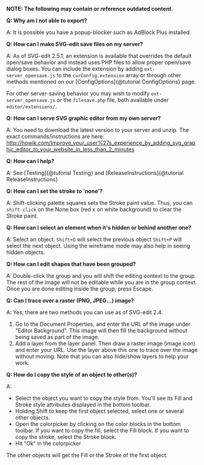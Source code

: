 **NOTE: The following may contain or reference outdated content.**

**Q: Why am I not able to export?**

A: It is possible you have a popup-blocker such as AdBlock Plus installed.

**Q: How can I make SVG-edit save files on my server?**

A: As of SVG-edit 2.5.1, an extension is available that overrides the
default open/save behavior and instead uses PHP files to allow proper
open/save dialog boxes. You can include the extension by adding
`ext-server_opensave.js` to the `curConfig.extension` array
or through other methods mentioned on our [ConfigOptions]{@tutorial ConfigOptions} page.

For other server-saving behavior you may wish to modify
`ext-server_opensave.js` or the `filesave.php` file, both available
under `editor/extensions/`.

**Q: How can I serve SVG graphic editor from my own server?**

A: You need to download the latest version to your server and unzip.
The exact commands/instructions are here: <http://howik.com/Improve_your_user%27s_experience_by_adding_svg_graphic_editor_to_your_website_in_less_than_2_minutes>

**Q: How can I help?**

A: See [Testing]{@tutorial Testing} and [ReleaseInstructions]{@tutorial ReleaseInstructions}

<!-- The remaining should be moved to Editor.md as documentation,
  assuming they are still valid -->

**Q: How can I set the stroke to 'none'?**

A: Shift-clicking palette squares sets the Stroke paint value. Thus,
you can `shift-click` on the None box (red x on white background) to
clear the Stroke paint.

**Q: How can I select an element when it's hidden or behind another one?**

A: Select an object. `Shift+O` will select the previous object `Shift+P`
will select the next object. Using the wireframe mode may also help in
seeing hidden objects.

**Q: How can I edit shapes that have been grouped?**

A: Double-click the group and you will shift the editing context to the
group. The rest of the image will not be editable while you are in the
group context. Once you are done editing inside the group, press Escape.

**Q: Can I trace over a raster (PNG, JPEG...) image?**

A: Yes, there are two methods you can use as of SVG-edit 2.4.

1. Go to the Document Properties, and enter the URL of the image under
  "Editor Background". This image will then fill the background without
  being saved as part of the image.
1. Add a layer from the layer panel. Then draw a raster image (image icon)
  and enter your URL. Use the layer above this one to trace over the image
  without moving. Note that you can also hide/show layers to help your work.

**Q: How do I copy the style of an object to other(s)?**

A:

- Select the object you want to copy the style from. You'll see its Fill and
  Stroke style attributes displayed in the bottom toolbar.
- Holding Shift to keep the first object selected, select one or several
  other objects.
- Open the colorpicker by clicking on the color blocks in the bottom
  toolbar. If you want to copy the fill, select the Fill block. If you
  want to copy the stroke, select the Stroke block.
- Hit "Ok" in the colorpicker

The other objects will get the Fill or the Stroke of the first object.
